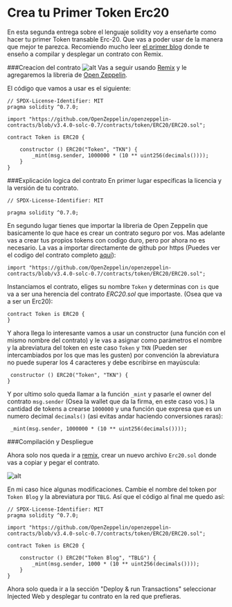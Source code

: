 # Crea tu Primer Token  Erc20 
En esta segunda entrega sobre el lenguaje solidity voy a enseñarte como hacer tu primer Token transable Erc-20. Que vas a poder usar de la manera que mejor te parezca. Recomiendo mucho leer [el primer blog](https://collectednotes.com/nicoarkano/hola-mundo-en-solidity) donde te enseño a compilar y desplegar un contrato con Remix. 

###Creacion del contrato
![alt](https://photos.collectednotes.com/photos/12888/0642bdf5-5f24-4a54-b041-ac220fa1dc8a)
Vas a seguir usando [Remix](https://remix.ethereum.org) y le agregaremos la libreria de [Open Zeppelin](https://openzeppelin.com).

El código que vamos a usar es el siguiente: 

```solidity
// SPDX-License-Identifier: MIT
pragma solidity ^0.7.0;

import "https://github.com/OpenZeppelin/openzeppelin-contracts/blob/v3.4.0-solc-0.7/contracts/token/ERC20/ERC20.sol";

contract Token is ERC20 {

    constructor () ERC20("Token", "TKN") {
        _mint(msg.sender, 1000000 * (10 ** uint256(decimals())));
    }
}
```
###Explicación logica del contrato
En primer lugar especificas la licencia y la versión de tu contrato.

```solidity
// SPDX-License-Identifier: MIT

pragma solidity ^0.7.0;
```
En segundo lugar tienes que importar la libreria de Open Zeppelin que basicamente lo que hace es crear un contrato seguro por vos.  Mas adelante vas a crear tus propios tokens con codigo duro, pero por ahora no es necesario. La vas a importar directamente de github por https (Puedes ver el codigo del contrato completo [aquí](https://github.com/OpenZeppelin/openzeppelin-contracts/blob/v3.4.0-solc-0.7/contracts/token/ERC20/ERC20.sol)):

```solidity
import "https://github.com/OpenZeppelin/openzeppelin-contracts/blob/v3.4.0-solc-0.7/contracts/token/ERC20/ERC20.sol";
```
Instanciamos el contrato, eliges su nombre `Token` y determinas con `is` que va a ser una herencia del contrato *ERC20.sol* que importaste. (Osea que va a ser un Erc20):

```solidity
contract Token is ERC20 {
}
```
Y ahora llega lo interesante vamos a usar un constructor (una función con el mismo  nombre del contrato) y le vas a asignar como parámetros el nombre y la abreviatura del token en este caso `Token` y `TKN` (Pueden ser intercambiados por los que mas les gusten) por convención la abreviatura no puede superar los 4 caracteres y debe escribirse en mayúscula:

```solidity
 constructor () ERC20("Token", "TKN") {
}
```
Y por ultimo solo queda llamar a la función `_mint` y pasarle el owner del contrato `msg.sender` (Osea la wallet que da la firma, en este caso vos.) la cantidad de tokens a crearse `1000000` y una función que expresa que es un numero decimal `decimals()` (asi evitas andar haciendo conversiones raras):

```solidity
 _mint(msg.sender, 1000000 * (10 ** uint256(decimals())));
```
###Compilación y Despliegue

Ahora solo nos queda ir a [remix](https://remix.ethereum.org), crear un nuevo archivo `Erc20.sol`  donde vas a copiar y pegar el contrato. 

![alt](https://photos.collectednotes.com/photos/12888/34cdf1f1-0e2e-400a-a13d-b1ffc0349b71)

En mi caso hice algunas modificaciones. Cambie el nombre del token por `Token Blog` y  la abreviatura por `TBLG`. Así que el código al final me quedo así: 

```solidity
// SPDX-License-Identifier: MIT
pragma solidity ^0.7.0;

import "https://github.com/OpenZeppelin/openzeppelin-contracts/blob/v3.4.0-solc-0.7/contracts/token/ERC20/ERC20.sol";

contract Token is ERC20 {

    constructor () ERC20("Token Blog", "TBLG") {
        _mint(msg.sender, 1000 * (10 ** uint256(decimals())));
    }
}
```
Ahora solo queda ir a la sección "Deploy & run Transactions" seleccionar Injected Web y desplegar tu contrato en la red que prefieras.  



